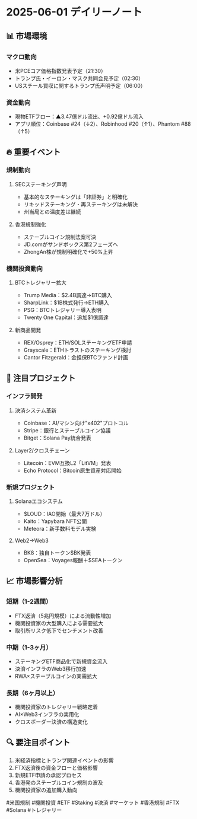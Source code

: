 # 2025-06-01 デイリーノート

## 📊 市場環境

### マクロ動向
- 米PCEコア価格指数発表予定（21:30）
- トランプ氏・イーロン・マスク共同会見予定（02:30）
- USスチール買収に関するトランプ氏声明予定（06:00）

### 資金動向
- 現物ETFフロー：▲3.47億ドル流出、+0.92億ドル流入
- アプリ順位：Coinbase #24（↓2）、Robinhood #20（↑1）、Phantom #88（↑5）

## 🔥 重要イベント

### 規制動向
1. SECステーキング声明
   - 基本的なステーキングは「非証券」と明確化
   - リキッドステーキング・再ステーキングは未解決
   - 州当局との温度差は継続

2. 香港規制強化
   - ステーブルコイン規制法案可決
   - JD.comがサンドボックス第2フェーズへ
   - ZhongAn株が規制明確化で+50%上昇

### 機関投資動向
1. BTCトレジャリー拡大
   - Trump Media：$2.4B調達→BTC購入
   - SharpLink：$1B株式発行→ETH購入
   - PSG：BTCトレジャリー導入表明
   - Twenty One Capital：追加$1億調達

2. 新商品開発
   - REX/Osprey：ETH/SOLステーキングETF申請
   - Grayscale：ETHトラストのステーキング検討
   - Cantor Fitzgerald：金担保BTCファンド計画

## 💫 注目プロジェクト

### インフラ開発
1. 決済システム革新
   - Coinbase：AI/マシン向け"x402"プロトコル
   - Stripe：銀行とステーブルコイン協議
   - Bitget：Solana Pay統合発表

2. Layer2/クロスチェーン
   - Litecoin：EVM互換L2「LitVM」発表
   - Echo Protocol：Bitcoin原生資産対応開始

### 新規プロジェクト
1. Solanaエコシステム
   - $LOUD：IAO開始（最大7万ドル）
   - Kaito：Yapybara NFT公開
   - Meteora：新手数料モデル実験

2. Web2→Web3
   - BK8：独自トークン$BK発表
   - OpenSea：Voyages報酬＋$SEAトークン

## 📈 市場影響分析

### 短期（1-2週間）
- FTX返済（5兆円規模）による流動性増加
- 機関投資家の大型購入による需要拡大
- 取引所リスク低下でセンチメント改善

### 中期（1-3ヶ月）
- ステーキングETF商品化で新規資金流入
- 決済インフラのWeb3移行加速
- RWA×ステーブルコインの実需拡大

### 長期（6ヶ月以上）
- 機関投資家のトレジャリー戦略定着
- AI×Web3インフラの実用化
- クロスボーダー決済の構造変化

## 🔍 要注目ポイント
1. 米経済指標とトランプ関連イベントの影響
2. FTX返済後の資金フローと価格影響
3. 新規ETF申請の承認プロセス
4. 香港発のステーブルコイン規制の波及
5. 機関投資家の追加購入動向

#米国規制 #機関投資 #ETF #Staking #決済 #マーケット #香港規制 #FTX #Solana #トレジャリー

